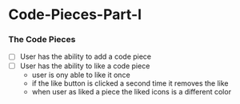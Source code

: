 # Code-Pieces-Part-I

### The Code Pieces
- [ ] User has the ability to add a code piece
- [ ] User has the ability to like a code piece 
    - user is ony able to like it once
    - if the like button is clicked a second time it removes the like
    - when user as liked a piece the liked icons is a different color